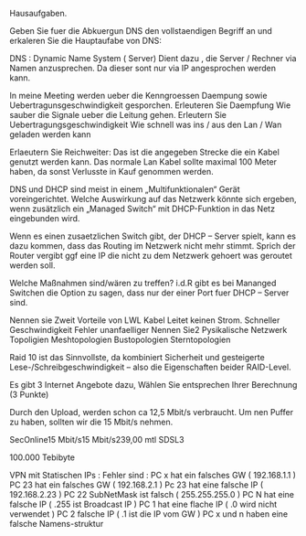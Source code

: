 Hausaufgaben.


Geben Sie fuer die Abkuergun DNS den vollstaendigen Begriff an und erkaleren Sie die Hauptaufabe von DNS:

DNS : Dynamic Name System ( Server) 
Dient dazu , die Server / Rechner via Namen anzusprechen.
Da dieser sont nur via IP angesprochen werden kann.

In meine Meeting werden ueber die Kenngroessen Daempung sowie Uebertragunsgeschwindigkeit gesporchen.
Erleuteren Sie Daempfung 
Wie sauber die Signale ueber die Leitung gehen. 
Erleutern Sie Uebertragungsgeschwindigkeit
     Wie schnell was ins  / aus den Lan / Wan geladen werden kann

Erlaeutern Sie Reichweiter:
Das ist die angegeben Strecke die ein Kabel genutzt werden kann. Das normale Lan Kabel sollte maximal 100 Meter haben, da sonst Verlusste in Kauf genommen werden.

DNS und DHCP sind meist in einem „Multifunktionalen“ Gerät voreingerichtet.
Welche Auswirkung auf das Netzwerk könnte sich ergeben, wenn zusätzlich ein „Managed Switch“ mit DHCP-Funktion in das Netz eingebunden wird.

Wenn es einen zusaetzlichen Switch gibt, der DHCP – Server spielt, kann es dazu kommen, dass das Routing im Netzwerk nicht mehr stimmt. Sprich der Router vergibt ggf eine IP die nicht zu dem Netzwerk gehoert was geroutet werden soll.

 Welche Maßnahmen sind/wären zu treffen? 
i.d.R gibt es bei Mananged Switchen die Option zu sagen, dass nur der einer Port fuer DHCP – Server sind. 

Nennen sie Zweit Vorteile von LWL Kabel
Leitet keinen Strom.
Schneller Geschwindigkeit
Fehler unanfaelliger
Nennen Sie2 Pysikalische Netzwerk Topoligien
Meshtopologien
Bustopologien
Sterntopologien


Raid 10 ist das Sinnvollste, da kombiniert Sicherheit und gesteigerte Lese-/Schreibgeschwindigkeit – also die Eigenschaften beider RAID-Level.








Es gibt 3 Internet Angebote dazu, Wählen Sie entsprechen Ihrer Berechnung (3 Punkte)

Durch den Upload, werden schon ca 12,5 Mbit/s verbraucht. Um nen Puffer zu haben, sollten wir die 15 Mbit/s nehmen.

SecOnline15 Mbit/s15 Mbit/s239,00 mtl    SDSL3

100.000 Tebibyte



VPN mit Statischen IPs :
Fehler sind : 
PC x hat ein falsches GW  ( 192.168.1.1 )
PC 23 hat ein falsches GW ( 192.168.2.1 ) 
Pc 23 hat eine falsche IP ( 192.168.2.23 )
PC 22 SubNetMask ist falsch ( 255.255.255.0  ) 
PC N hat eine falsche IP ( .255 ist Broadcast IP ) 
PC 1 hat eine flache IP ( .0 wird nicht verwendet )
PC 2 falsche IP ( .1 ist die IP vom GW )
PC x und n haben eine falsche Namens-struktur

